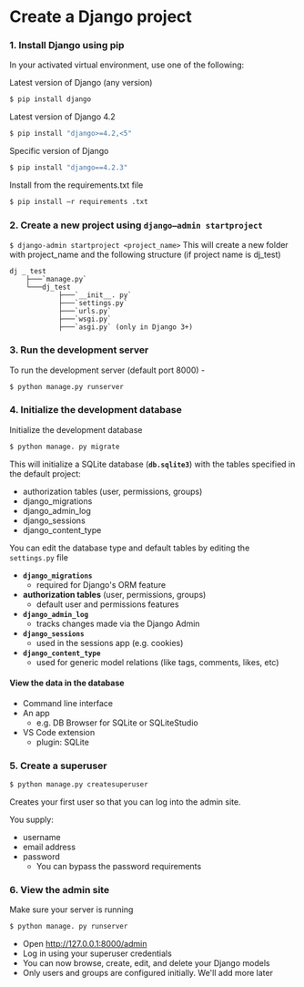 # Create a Django project

### 1. Install Django using pip

In your activated virtual environment, use one of the following:

Latest version of Django (any version)
```bash
$ pip install django
```
Latest version of Django 4.2
```bash
$ pip install "django>=4.2,<5"
```
Specific version of Django
```bash
$ pip install "django==4.2.3"
```
Install from the requirements.txt file
```bash
$ pip install —r requirements .txt
```


### 2. Create a new project using `django—admin startproject`

`$ django-admin startproject <project_name>`
This will create a new folder with project_name and the following
structure (if project name is dj_test)
```
dj _ test
    ├───`manage.py`
    └───dj_test
            ├───`__init__. py`
            ├───`settings.py`
            ├───`urls.py`
            ├───`wsgi.py`
            ├───`asgi.py` (only in Django 3+)
```
### 3. Run the development server

To run the development server (default port 8000) -

```bash
$ python manage.py runserver
```

### 4. Initialize the development database

Initialize the development database

```bash
$ python manage. py migrate
```

This will initialize a SQLite database (**`db.sqlite3`**) with the tables
specified in the default project:

- authorization tables (user, permissions, groups)
- django_migrations
- django_admin_log
- django_sessions
- django_content_type

You can edit the database type and default tables by editing the
`settings.py` file

- **`django_migrations`**
    - required for Django's ORM feature
- **authorization tables** (user, permissions, groups)
    - default user and permissions features
- **`django_admin_log`**
    - tracks changes made via the Django Admin
- **`django_sessions`**
    - used in the sessions app (e.g. cookies)
- **`django_content_type`**
    - used for generic model relations (like tags, comments, likes, etc)

#### View the data in the database

- Command line interface
- An app
    - e.g. DB Browser for SQLite or SQLiteStudio
- VS Code extension
    -   plugin: SQLite

### 5. Create a superuser

```bash
$ python manage.py createsuperuser
```
Creates your first user so that you can log into the admin site.

You supply:
- username
- email address
- password
    - You can bypass the password requirements

### 6. View the admin site

Make sure your server is running

```bash
$ python manage. py runserver
```
- Open http://127.0.0.1:8000/admin
- Log in using your superuser credentials
- You can now browse, create, edit, and delete your Django models
- Only users and groups are configured initially.
We'll add more later
